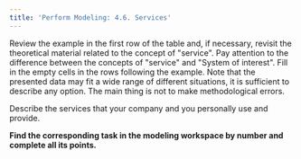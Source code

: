 ```yaml
---
title: 'Perform Modeling: 4.6. Services'
---
```


Review the example in the first row of the table and, if necessary, revisit the theoretical material related to the concept of "service". Pay attention to the difference between the concepts of "service" and "System of interest". Fill in the empty cells in the rows following the example. Note that the presented data may fit a wide range of different situations, it is sufficient to describe any option. The main thing is not to make methodological errors.

Describe the services that your company and you personally use and provide.

**Find the corresponding task in the modeling workspace by number and complete all its points.**